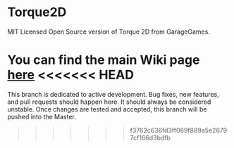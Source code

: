 Torque2D
========

MIT Licensed Open Source version of Torque 2D from GarageGames.

You can find the main Wiki page [here](https://github.com/GarageGames/Torque2D/wiki)
<<<<<<< HEAD
=======

This branch is dedicated to active development. Bug fixes, new features, and pull requests should happen here. It should always be considered unstable. Once changes are tested and accepted, this branch will be pushed into the Master.
>>>>>>> f3762c636fd3ff089f889a5e26797cf166d3bdfb
